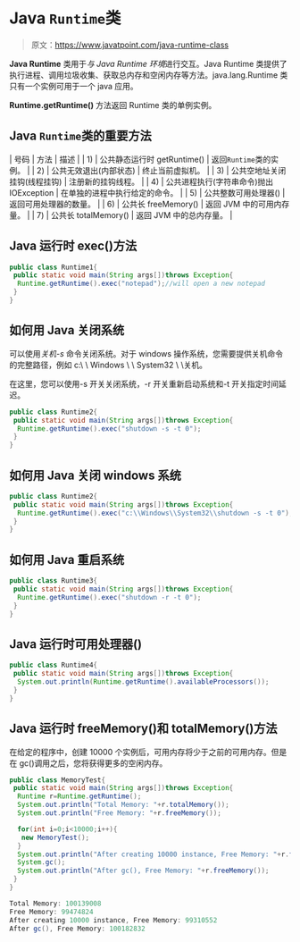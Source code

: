 # Java `Runtime`类

> 原文：<https://www.javatpoint.com/java-runtime-class>

**Java Runtime** 类用于*与 Java Runtime 环境*进行交互。Java Runtime 类提供了执行进程、调用垃圾收集、获取总内存和空闲内存等方法。java.lang.Runtime 类只有一个实例可用于一个 java 应用。

**Runtime.getRuntime()** 方法返回 Runtime 类的单例实例。

## Java `Runtime`类的重要方法

| 号码 | 方法 | 描述 |
| 1) | 公共静态运行时 getRuntime() | 返回`Runtime`类的实例。 |
| 2) | 公共无效退出(内部状态) | 终止当前虚拟机。 |
| 3) | 公共空地址关闭挂钩(线程挂钩) | 注册新的挂钩线程。 |
| 4) | 公共进程执行(字符串命令)抛出 IOException | 在单独的进程中执行给定的命令。 |
| 5) | 公共整数可用处理器() | 返回可用处理器的数量。 |
| 6) | 公共长 freeMemory() | 返回 JVM 中的可用内存量。 |
| 7) | 公共长 totalMemory() | 返回 JVM 中的总内存量。 |

## Java 运行时 exec()方法

```java
public class Runtime1{
 public static void main(String args[])throws Exception{
  Runtime.getRuntime().exec("notepad");//will open a new notepad
 }
}

```

## 如何用 Java 关闭系统

可以使用*关机-s* 命令关闭系统。对于 windows 操作系统，您需要提供关机命令的完整路径，例如 c:\ \ Windows \ \ System32 \ \关机。

在这里，您可以使用-s 开关关闭系统，-r 开关重新启动系统和-t 开关指定时间延迟。

```java
public class Runtime2{
 public static void main(String args[])throws Exception{
  Runtime.getRuntime().exec("shutdown -s -t 0");
 }
}

```

## 如何用 Java 关闭 windows 系统

```java
public class Runtime2{
 public static void main(String args[])throws Exception{
  Runtime.getRuntime().exec("c:\\Windows\\System32\\shutdown -s -t 0");
 }
}

```

## 如何用 Java 重启系统

```java
public class Runtime3{
 public static void main(String args[])throws Exception{
  Runtime.getRuntime().exec("shutdown -r -t 0");
 }
}

```

## Java 运行时可用处理器()

```java
public class Runtime4{
 public static void main(String args[])throws Exception{
  System.out.println(Runtime.getRuntime().availableProcessors());
 }
}

```

## Java 运行时 freeMemory()和 totalMemory()方法

在给定的程序中，创建 10000 个实例后，可用内存将少于之前的可用内存。但是在 gc()调用之后，您将获得更多的空闲内存。

```java
public class MemoryTest{
 public static void main(String args[])throws Exception{
  Runtime r=Runtime.getRuntime();
  System.out.println("Total Memory: "+r.totalMemory());
  System.out.println("Free Memory: "+r.freeMemory());

  for(int i=0;i<10000;i++){
   new MemoryTest();
  }
  System.out.println("After creating 10000 instance, Free Memory: "+r.freeMemory());
  System.gc();
  System.out.println("After gc(), Free Memory: "+r.freeMemory());
 }
}

```

```java
Total Memory: 100139008
Free Memory: 99474824
After creating 10000 instance, Free Memory: 99310552
After gc(), Free Memory: 100182832

```